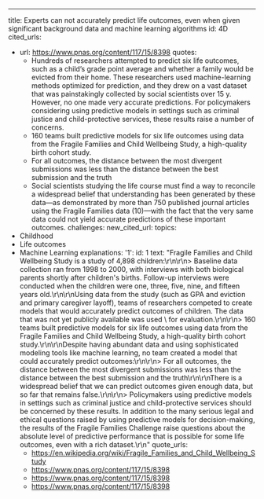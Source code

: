 ---
title: Experts can not accurately predict life outcomes, even when given significant
  background data and machine learning algorithms
id: 4D
cited_urls:
- url: https://www.pnas.org/content/117/15/8398
  quotes:
  - Hundreds of researchers attempted to predict six life outcomes, such as a child’s
    grade point average and whether a family would be evicted from their home. These
    researchers used machine-learning methods optimized for prediction, and they drew
    on a vast dataset that was painstakingly collected by social scientists over 15
    y. However, no one made very accurate predictions. For policymakers considering
    using predictive models in settings such as criminal justice and child-protective
    services, these results raise a number of concerns.
  - 160 teams built predictive models for six life outcomes using data from the Fragile
    Families and Child Wellbeing Study, a high-quality birth cohort study.
  - For all outcomes, the distance between the most divergent submissions was less
    than the distance between the best submission and the truth
  - Social scientists studying the life course must find a way to reconcile a widespread
    belief that understanding has been generated by these data—as demonstrated by
    more than 750 published journal articles using the Fragile Families data (10)—with
    the fact that the very same data could not yield accurate predictions of these
    important outcomes.
  challenges: 
new_cited_url: 
topics:
- Childhood
- Life outcomes
- Machine Learning
explanations:
  '1':
    id: 1
    text: "Fragile Families and Child Wellbeing Study is a study of 4,898 children:\r\n\r\n>
      Baseline data collection ran from 1998 to 2000, with interviews with both biological
      parents shortly after children's births. Follow-up interviews were conducted
      when the children were one, three, five, nine, and fifteen years old.\r\n\r\nUsing
      data from the study (such as GPA and eviction and primary caregiver layoff),
      teams of researchers competed to create models that would accurately predict
      outcomes of children. The data that was not yet publicly available was used
      \ for evaluation.\r\n\r\n> 160 teams built predictive models for six life outcomes
      using data from the Fragile Families and Child Wellbeing Study, a high-quality
      birth cohort study.\r\n\r\nDespite having abundant data and using sophisticated
      modeling tools like machine learning, no team created a model that could accurately
      predict outcomes:\r\n\r\n> For all outcomes, the distance between the most divergent
      submissions was less than the distance between the best submission and the truth\r\n\r\nThere
      is a widespread belief that we can predict outcomes given enough data, but so
      far that remains false.\r\n\r\n> Policymakers using predictive models in settings
      such as criminal justice and child-protective services should be concerned by
      these results. In addition to the many serious legal and ethical questions raised
      by using predictive models for decision-making, the results of the Fragile Families
      Challenge raise questions about the absolute level of predictive performance
      that is possible for some life outcomes, even with a rich dataset.\r\n"
    quote_urls:
    - https://en.wikipedia.org/wiki/Fragile_Families_and_Child_Wellbeing_Study
    - https://www.pnas.org/content/117/15/8398
    - https://www.pnas.org/content/117/15/8398
    - https://www.pnas.org/content/117/15/8398
